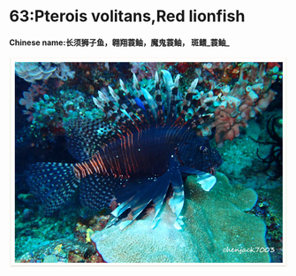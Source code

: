 # 63:Pterois volitans,Red lionfish

#### Chinese name:长须狮子鱼，翱翔蓑鲉，魔鬼蓑鲉， 斑鳍_蓑鲉_

![](../../.gitbook/assets/pterois-volitans.jpg)

